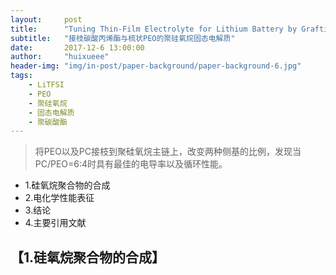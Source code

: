 ```yaml
---
layout:     post
title:      "Tuning Thin-Film Electrolyte for Lithium Battery by Grafting Cyclic Carbonate and Combed Poly(ethylene oxide) on Polysiloxane"
subtitle:   "接枝碳酸丙烯酯与梳状PEO的聚硅氧烷固态电解质"
date:       2017-12-6 13:00:00
author:     "huixueee"
header-img: "img/in-post/paper-background/paper-background-6.jpg"
tags:
    - LiTFSI
    - PEO
    - 聚硅氧烷
    - 固态电解质
    - 聚碳酸酯
---
```


> 将PEO以及PC接枝到聚硅氧烷主链上，改变两种侧基的比例，发现当PC/PEO=6:4时具有最佳的电导率以及循环性能。

* 1.硅氧烷聚合物的合成
* 2.电化学性能表征
* 3.结论
* 4.主要引用文献

## 【1.硅氧烷聚合物的合成】